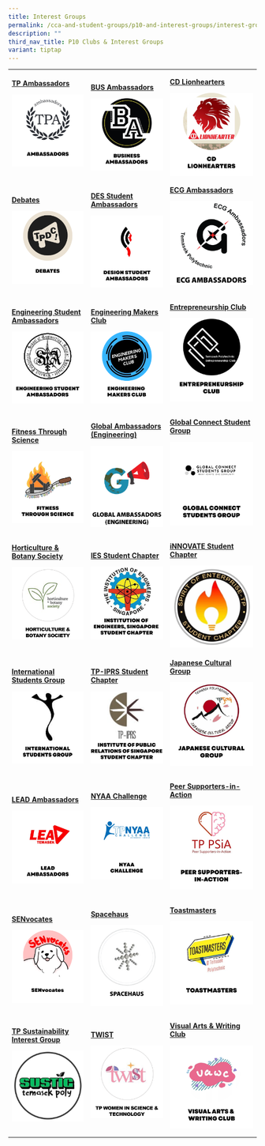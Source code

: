 ```yaml
---
title: Interest Groups
permalink: /cca-and-student-groups/p10-and-interest-groups/interest-groups/
description: ""
third_nav_title: P10 Clubs & Interest Groups
variant: tiptap
---
```

<p></p>
<table style="minWidth: 75px">
<colgroup>
<col>
<col>
<col>
</colgroup>
<tbody>
<tr>
<td rowspan="1" colspan="1">
<p><strong><a href="/interest-groups/ambassadors/" rel="noopener noreferrer nofollow" target="_blank">TP Ambassadors</a></strong>
</p>
<div class="isomer-image-wrapper">
<img style="width: 100%" height="auto" width="100%" alt="" src="/images/Interest Groups/AMBASSADORS_button-01-v2.png">
</div>
<p></p>
</td>
<td rowspan="1" colspan="1">
<p><strong><a href="/interest-groups/business-ambassadors/" rel="noopener noreferrer nofollow" target="_blank">BUS Ambassadors</a></strong>
</p>
<div class="isomer-image-wrapper">
<img style="display:block;margin-left:auto;margin-right:auto;" height="auto" width="100%" alt="Business Ambassadors" src="/images/Interest Groups/BA_button-01.png">
</div>
</td>
<td rowspan="1" colspan="1">
<p><strong><a href="/interest-groups/cd-lionhearters/" rel="noopener noreferrer nofollow" target="_blank">CD Lionhearters</a></strong>
</p>
<div class="isomer-image-wrapper">
<img style="display:block;margin-left:auto;margin-right:auto;" height="auto" width="100%" alt="CD Lionhearters" src="/images/Interest Groups/LIONHEARTERS_button-01-v2.png">
</div>
</td>
</tr>
<tr>
<td rowspan="1" colspan="1">
<p><strong><a href="/interest-groups/debates/" rel="noopener noreferrer nofollow" target="_blank">Debates</a></strong>
</p>
<p></p>
<div class="isomer-image-wrapper">
<img style="display:block;margin-left:auto;margin-right:auto;" height="auto" width="100%" alt="Debates" src="/images/Interest Groups/DEBATES_button-01-v2.png">
</div>
</td>
<td rowspan="1" colspan="1">
<p><strong><a href="/interest-groups/design-student-ambassadors/" rel="noopener noreferrer nofollow" target="_blank">DES Student Ambassadors</a></strong>
</p>
<div class="isomer-image-wrapper">
<img style="display:block;margin-left:auto;margin-right:auto;" height="auto" width="100%" alt="Design Student Ambassadors" src="/images/Interest Groups/DSA_button-01.png">
</div>
</td>
<td rowspan="1" colspan="1">
<p><strong><a href="/interest-groups/ecgambassadors/" rel="noopener noreferrer nofollow" target="_blank">ECG Ambassadors</a></strong>
</p>
<p></p>
<div class="isomer-image-wrapper">
<img style="width: 100%" height="auto" width="100%" alt="" src="/images/Interest Groups/ECG_Square.png">
</div>
<p></p>
<p></p>
</td>
</tr>
<tr>
<td rowspan="1" colspan="1">
<p><strong><a href="/interest-groups/engineering-student-ambassadors/" rel="noopener noreferrer nofollow" target="_blank">Engineering Student Ambassadors</a></strong>
</p>
<div class="isomer-image-wrapper">
<img style="display:block;margin-left:auto;margin-right:auto;" height="auto" width="100%" alt="Engineering Student Ambassadors" src="/images/Interest Groups/ESA_button-01.png">
</div>
</td>
<td rowspan="1" colspan="1">
<p><strong><a href="/interest-groups/engineering-makers-club/" rel="noopener noreferrer nofollow" target="_blank">Engineering Makers Club</a></strong>
</p>
<p></p>
<div class="isomer-image-wrapper">
<img style="display:block;margin-left:auto;margin-right:auto;" height="auto" width="100%" alt="Engineering Makers Club" src="/images/Interest Groups/EMC_button-01.png">
</div>
</td>
<td rowspan="1" colspan="1">
<p><strong><a href="/interest-groups/entrepreneurship-club/" rel="noopener noreferrer nofollow" target="_blank">Entrepreneurship Club</a></strong>
</p>
<p></p>
<div class="isomer-image-wrapper">
<img style="display:block;margin-left:auto;margin-right:auto;" height="auto" width="100%" alt="Entrepreneurship Club" src="/images/Interest Groups/EC_button-01.png">
</div>
<p></p>
</td>
</tr>
<tr>
<td rowspan="1" colspan="1">
<p><strong><a href="/interest-groups/fitness-through-science/" rel="noopener noreferrer nofollow" target="_blank">Fitness Through Science</a></strong>
</p>
<p></p>
<div class="isomer-image-wrapper">
<img style="display:block;margin-left:auto;margin-right:auto;" height="auto" width="100%" alt="Fitness Through Science" src="/images/Interest Groups/FITS_button-01.png">
</div>
</td>
<td rowspan="1" colspan="1">
<p><strong><a href="/global-ambassadors-engineering/" rel="noopener noreferrer nofollow" target="_blank">Global Ambassadors (Engineering)</a></strong>
</p>
<div class="isomer-image-wrapper">
<img style="width: 100%" height="auto" width="100%" alt="" src="/images/Interest Groups/Global_Ambassadors.png">
</div>
</td>
<td rowspan="1" colspan="1">
<p><strong><a href="/interest-groups/global-connect-student-group/" rel="noopener noreferrer nofollow" target="_blank">Global Connect Student Group</a></strong>
</p>
<div class="isomer-image-wrapper">
<img style="display:block;margin-left:auto;margin-right:auto;" height="auto" width="100%" alt="Global Connect Student Group" src="/images/Interest Groups/GCSG_button-01.png">
</div>
<p></p>
<p></p>
<p></p>
</td>
</tr>
<tr>
<td rowspan="1" colspan="1">
<p><strong><a href="/interest-groups/horticulture/" rel="noopener noreferrer nofollow" target="_blank">Horticulture &amp; Botany Society</a></strong>
</p>
<div class="isomer-image-wrapper">
<img style="width: 100%" height="auto" width="100%" alt="" src="/images/Interest Groups/HORTICULTURE___BOTANY_SOCIETY_1.png">
</div>
<p></p>
</td>
<td rowspan="1" colspan="1">
<p><strong><a href="/interest-groups/ies-student-chapter/" rel="noopener noreferrer nofollow" target="_blank">IES Student Chapter</a></strong>
</p>
<p></p>
<div class="isomer-image-wrapper">
<img style="display:block;margin-left:auto;margin-right:auto;" height="auto" width="100%" alt="Institution of Engineers, Singapore Student Chapter" src="/images/Interest Groups/IES_button-01.png">
</div>
</td>
<td rowspan="1" colspan="1">
<p><strong><a href="/interest-groups/innovate-student-chapter/" rel="noopener noreferrer nofollow" target="_blank">iNNOVATE Student Chapter</a></strong>
</p>
<div class="isomer-image-wrapper">
<img style="width: 100%" height="auto" width="100%" alt="" src="/images/Interest Groups/SOE_Logo.png">
</div>
</td>
</tr>
<tr>
<td rowspan="1" colspan="1">
<p><strong><a href="/interest-groups/international-students-group/" rel="noopener noreferrer nofollow" target="_blank">International Students Group</a></strong>
</p>
<div class="isomer-image-wrapper">
<img style="display:block;margin-left:auto;margin-right:auto;" height="auto" width="100%" alt="International Students Group" src="/images/Interest Groups/ISG_button-01-v2.png">
</div>
</td>
<td rowspan="1" colspan="1">
<p><strong><a href="/interest-groups/iprs-student-chapter/" rel="noopener noreferrer nofollow" target="_blank">TP-IPRS Student Chapter</a></strong>
</p>
<div class="isomer-image-wrapper">
<img style="display:block;margin-left:auto;margin-right:auto;" height="auto" width="100%" alt="Institute of Public Relations of Singapore Student Chapter" src="/images/Interest Groups/IPRS_button-01-v2.png">
</div>
</td>
<td rowspan="1" colspan="1">
<p><strong><a href="/interest-groups/japanese-cultural-group/" rel="noopener noreferrer nofollow" target="_blank">Japanese Cultural Group</a></strong>
</p>
<div class="isomer-image-wrapper">
<img style="display:block;margin-left:auto;margin-right:auto;" height="auto" width="100%" alt="Japanese Cultural Group" src="/images/Interest Groups/JCG_button-01.png">
</div>
<p></p>
</td>
</tr>
<tr>
<td rowspan="1" colspan="1">
<p><strong><a href="/interest-groups/lead-ambassadors/" rel="noopener noreferrer nofollow" target="_blank">LEAD Ambassadors</a></strong>
</p>
<div class="isomer-image-wrapper">
<img style="display:block;margin-left:auto;margin-right:auto;" height="auto" width="100%" alt="LEAD Ambassadors" src="/images/Interest Groups/LEAD_button-01.png">
</div>
</td>
<td rowspan="1" colspan="1">
<p><strong><a href="/interest-groups/nyaa-challenge/" rel="noopener noreferrer nofollow" target="_blank">NYAA Challenge</a></strong>
</p>
<div class="isomer-image-wrapper">
<img style="display:block;margin-left:auto;margin-right:auto;" height="auto" width="100%" alt="NYAA Challenge" src="/images/Interest Groups/NYAA_button-01.png">
</div>
<p></p>
</td>
<td rowspan="1" colspan="1">
<p><strong><a href="/interest-groups/peer-supporters-in-action/" rel="noopener noreferrer nofollow" target="_blank">Peer Supporters-in-Action</a></strong>
</p>
<div class="isomer-image-wrapper">
<img style="display:block;margin-left:auto;margin-right:auto;" height="auto" width="100%" alt="Peer Supporters-in-Action" src="/images/Interest Groups/PSIA_button-01.png">
</div>
<p></p>
</td>
</tr>
<tr>
<td rowspan="1" colspan="1">
<p><strong><a href="/interest-groups/senvocates/" rel="noopener noreferrer nofollow" target="_blank">SENvocates</a></strong>
</p>
<div class="isomer-image-wrapper">
<img style="display:block;margin-left:auto;margin-right:auto;" height="auto" width="100%" alt="SENvocates" src="/images/Interest Groups/SENVOCATES_button-01.png">
</div>
</td>
<td rowspan="1" colspan="1">
<p><strong><a href="/interest-groups/spacehaus/" rel="noopener noreferrer nofollow" target="_blank">Spacehaus</a></strong>
</p>
<div class="isomer-image-wrapper">
<img style="width: 100%" height="auto" width="100%" alt="" src="/images/Interest Groups/Spacehaus.png">
</div>
</td>
<td rowspan="1" colspan="1">
<p><strong><a href="/interest-groups/toastmasters/" rel="noopener noreferrer nofollow" target="_blank">Toastmasters</a></strong>
</p>
<div class="isomer-image-wrapper">
<img style="display:block;margin-left:auto;margin-right:auto;" height="auto" width="100%" alt="Toastmasters" src="/images/Interest Groups/TOASTMASTERS_button-01.png">
</div>
<p></p>
</td>
</tr>
<tr>
<td rowspan="1" colspan="1">
<p><strong><a href="/interest-groups/sustainability-interest-group/" rel="noopener noreferrer nofollow" target="_blank">TP Sustainability Interest Group</a></strong>
</p>
<div class="isomer-image-wrapper">
<img style="width: 100%" height="auto" width="100%" alt="" src="/images/Interest Groups/SUSTIC_Logo.png">
</div>
<p></p>
</td>
<td rowspan="1" colspan="1">
<p><strong><a href="/interest-groups/twist/" rel="noopener noreferrer nofollow" target="_blank">TWIST</a></strong>
</p>
<p></p>
<div class="isomer-image-wrapper">
<img style="width: 100%" height="auto" width="100%" alt="" src="/images/Interest Groups/TWIST.png">
</div>
<p></p>
</td>
<td rowspan="1" colspan="1">
<p><strong><a href="/interest-groups/visual-arts-and-writing-club/" rel="noopener noreferrer nofollow" target="_blank">Visual Arts &amp; Writing Club</a></strong>
</p>
<div class="isomer-image-wrapper">
<img style="display:block;margin-left:auto;margin-right:auto;" height="auto" width="100%" alt="Visual Arts &amp; Writing Club" src="/images/Interest Groups/VAWC_button-01.png">
</div>
<p></p>
</td>
</tr>
</tbody>
</table>
<p></p>